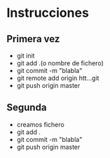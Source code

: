 # Instrucciones
## Primera vez
- git init
- git add .(o nombre de fichero)
- git commit -m "blabla"
- git remote add origin htt...git
- git push origin master
## Segunda
- creamos fichero
- git add .
- git commit -m "blabla"
- git push origin master